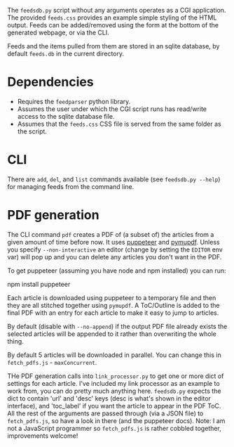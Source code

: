 The `feedsdb.py` script without any arguments operates as a CGI application. The
provided `feeds.css` provides an example simple styling of the HTML output.
Feeds can be added/removed using the form at the bottom of the generated
webpage, or via the CLI.

Feeds and the items pulled from them are stored in an sqlite database, by
default `feeds.db` in the current directory.

# Dependencies

 * Requires the `feedparser` python library.
 * Assumes the user under which the CGI script runs has read/write access to the
   sqlite database file.
 * Assumes that the `feeds.css` CSS file is served from the same folder as the
   script.

# CLI

There are `add`, `del`, and `list` commands available (see `feedsdb.py --help`)
for managing feeds from the command line.

# PDF generation

The CLI command `pdf` creates a PDF of (a subset of) the articles from a given
amount of time before now. It uses
[puppeteer](https://github.com/puppeteer/puppeteer/) and
[pymupdf](https://github.com/pymupdf/PyMuPDF). Unless you specify
`--non-interactive` an editor (change by setting the `EDITOR` env var) will pop
up and you can delete any articles you don't want in the PDF.

To get puppeteer (assuming you have node and npm installed) you can run:

   npm install puppeteer

Each article is downloaded using puppeteer to a temporary file and then they
are all stitched together using `pymupdf`. A ToC/Outline is added to the final
PDF with an entry for each article to make it easy to jump to articles.

By default (disable with `--no-append`) if the output PDF file already exists
the selected articles will be appended to it rather than overwriting the whole
thing.

By default 5 articles will be downloaded in parallel. You can change this in
`fetch_pdfs.js` - `maxConcurrent`.

THe PDF generation calls into `link_processor.py` to get one or more dict of
settings for each article. I've included my link processor as an example to work
from, you can do pretty much anything here. `feedsdb.py` expects the dict to
contain 'url' and 'desc' keys (desc is what's shown in the editor interface),
and 'toc\_label' if you want the article to appear in the PDF ToC. All the rest
of the arguments are passed through (via a JSON file) to `fetch_pdfs.js`, so
have a look in there (and the puppeteer docs). Note: I am not a JavaScript
programmer so `fetch_pdfs.js` is rather cobbled together, improvements welcome!
